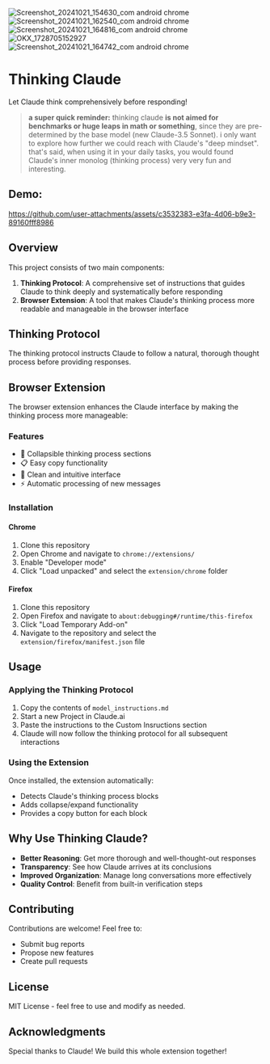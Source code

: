 ![Screenshot_20241021_154630_com android chrome](https://github.com/user-attachments/assets/8b654e45-dc2c-4b57-aa51-75ad596b7a4a)
![Screenshot_20241021_162540_com android chrome](https://github.com/user-attachments/assets/4f315d1a-b2e5-4dac-ad98-37e4736fa8c2)
![Screenshot_20241021_164816_com android chrome](https://github.com/user-attachments/assets/8adddf24-2370-46cd-a2c5-070fefcb2789)
![OKX_1728705152927](https://github.com/user-attachments/assets/78e7fdb1-eee8-4d13-957d-5b947fe8eda3)
![Screenshot_20241021_164742_com android chrome](https://github.com/user-attachments/assets/2eeb7df6-86da-4565-8c18-a169e8ccabd3)
# Thinking Claude

Let Claude think comprehensively before responding!

> **a super quick reminder:**
> thinking claude **is not aimed for benchmarks or huge leaps in math or something**, since they are pre-determined by the base model (new Claude-3.5 Sonnet).
> i only want to explore how further we could reach with Claude's "deep mindset". that's said, when using it in your daily tasks, you would found Claude's inner monolog (thinking process) very very fun and interesting.

## Demo:



https://github.com/user-attachments/assets/c3532383-e3fa-4d06-b9e3-89160fff8986



## Overview

This project consists of two main components:
1. **Thinking Protocol**: A comprehensive set of instructions that guides Claude to think deeply and systematically before responding
2. **Browser Extension**: A tool that makes Claude's thinking process more readable and manageable in the browser interface

## Thinking Protocol

The thinking protocol instructs Claude to follow a natural, thorough thought process before providing responses.

## Browser Extension

The browser extension enhances the Claude interface by making the thinking process more manageable:

### Features
- 🔄 Collapsible thinking process sections
- 📋 Easy copy functionality
- 🎯 Clean and intuitive interface
- ⚡ Automatic processing of new messages

### Installation

#### Chrome
1. Clone this repository
2. Open Chrome and navigate to `chrome://extensions/`
3. Enable "Developer mode"
4. Click "Load unpacked" and select the `extension/chrome` folder

#### Firefox
1. Clone this repository 
2. Open Firefox and navigate to `about:debugging#/runtime/this-firefox`
3. Click "Load Temporary Add-on"
4. Navigate to the repository and select the `extension/firefox/manifest.json` file

## Usage

### Applying the Thinking Protocol

1. Copy the contents of `model_instructions.md`
2. Start a new Project in Claude.ai
3. Paste the instructions to the Custom Insructions section
3. Claude will now follow the thinking protocol for all subsequent interactions

### Using the Extension

Once installed, the extension automatically:
- Detects Claude's thinking process blocks
- Adds collapse/expand functionality
- Provides a copy button for each block

## Why Use Thinking Claude?

- **Better Reasoning**: Get more thorough and well-thought-out responses
- **Transparency**: See how Claude arrives at its conclusions
- **Improved Organization**: Manage long conversations more effectively
- **Quality Control**: Benefit from built-in verification steps

## Contributing

Contributions are welcome! Feel free to:
- Submit bug reports
- Propose new features
- Create pull requests

## License

MIT License - feel free to use and modify as needed.

## Acknowledgments

Special thanks to Claude! We build this whole extension together!
